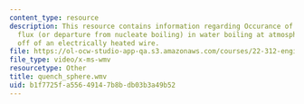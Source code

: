 ```yaml
---
content_type: resource
description: This resource contains information regarding Occurance of critical heat
  flux (or departure from nucleate boiling) in water boiling at atmospheric pressure
  off of an electrically heated wire.
file: https://ol-ocw-studio-app-qa.s3.amazonaws.com/courses/22-312-engineering-of-nuclear-reactors-fall-2015/b1f7725fa55649147b8bdb03b3a49b52_quench_sphere.wmv
file_type: video/x-ms-wmv
resourcetype: Other
title: quench_sphere.wmv
uid: b1f7725f-a556-4914-7b8b-db03b3a49b52
---
```


